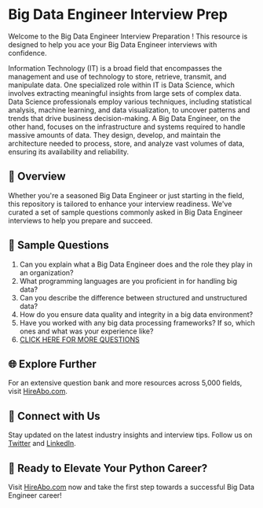 # Big Data Engineer Interview Prep

Welcome to the Big Data Engineer Interview Preparation ! This resource is designed to help you ace your Big Data Engineer interviews with confidence.

Information Technology (IT) is a broad field that encompasses the management and use of technology to store, retrieve, transmit, and manipulate data. One specialized role within IT is Data Science, which involves extracting meaningful insights from large sets of complex data. Data Science professionals employ various techniques, including statistical analysis, machine learning, and data visualization, to uncover patterns and trends that drive business decision-making. A Big Data Engineer, on the other hand, focuses on the infrastructure and systems required to handle massive amounts of data. They design, develop, and maintain the architecture needed to process, store, and analyze vast volumes of data, ensuring its availability and reliability.

## 🚀 Overview

Whether you're a seasoned Big Data Engineer or just starting in the field, this repository is tailored to enhance your interview readiness. We've curated a set of sample questions commonly asked in Big Data Engineer interviews to help you prepare and succeed.

## 📝 Sample Questions

1. Can you explain what a Big Data Engineer does and the role they play in an organization?
2. What programming languages are you proficient in for handling big data?
3. Can you describe the difference between structured and unstructured data?
4. How do you ensure data quality and integrity in a big data environment?
5. Have you worked with any big data processing frameworks? If so, which ones and what was your experience like?
6. [CLICK HERE FOR MORE QUESTIONS](https://hireabo.com/job/0_3_6/Big%20Data%20Engineer)

## 🌐 Explore Further

For an extensive question bank and more resources across 5,000 fields, visit [HireAbo.com](https://www.hireabo.com).

## 📱 Connect with Us

Stay updated on the latest industry insights and interview tips. Follow us on [Twitter](https://twitter.com/hireabo) and [LinkedIn](https://www.linkedin.com/in/hire-abo-3609972a8/).

## 🚀 Ready to Elevate Your Python Career?

Visit [HireAbo.com](https://www.hireabo.com) now and take the first step towards a successful Big Data Engineer career!